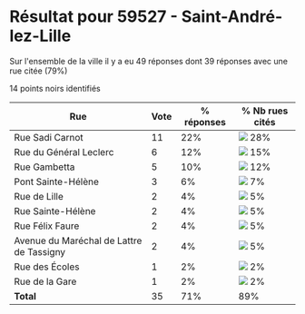 # Résultat pour 59527 - Saint-André-lez-Lille

Sur l'ensemble de la ville il y a eu 49 réponses dont 39 réponses avec une rue citée (79%)

14 points noirs identifiés

| Rue | Vote | % réponses | % Nb rues cités|
|-----|------|------------|----------------|
| Rue Sadi Carnot | 11 | 22% | <img src="../../img/bar_28.gif" />&nbsp;28%|
| Rue du Général Leclerc | 6 | 12% | <img src="../../img/bar_15.gif" />&nbsp;15%|
| Rue Gambetta | 5 | 10% | <img src="../../img/bar_12.gif" />&nbsp;12%|
| Pont Sainte-Hélène | 3 | 6% | <img src="../../img/bar_7.gif" />&nbsp;7%|
| Rue de Lille | 2 | 4% | <img src="../../img/bar_5.gif" />&nbsp;5%|
| Rue Sainte-Hélène | 2 | 4% | <img src="../../img/bar_5.gif" />&nbsp;5%|
| Rue Félix Faure | 2 | 4% | <img src="../../img/bar_5.gif" />&nbsp;5%|
| Avenue du Maréchal de Lattre de Tassigny | 2 | 4% | <img src="../../img/bar_5.gif" />&nbsp;5%|
| Rue des Écoles | 1 | 2% | <img src="../../img/bar_2.gif" />&nbsp;2%|
| Rue de la Gare | 1 | 2% | <img src="../../img/bar_2.gif" />&nbsp;2%|
| **Total** | 35 | 71% | 89%|
